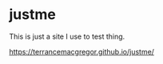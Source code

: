 # justme
This is just a site I use to test thing. 

[
](https://terrancemacgregor.github.io/justme/)https://terrancemacgregor.github.io/justme/
